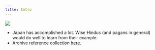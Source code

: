```yaml
---
title: Intro
---
```

[![](http://i.imgur.com/gMjxw6S.jpg)](http://i.imgur.com/gMjxw6S.jpg)

  

- Japan has accomplished a lot. Wise Hindus (and pagans in general) would do well to learn from their example.
- Archive reference collection [here](https://archive.org/details/AntiForeignismAndWesternLearningInEarlyModernJapan).